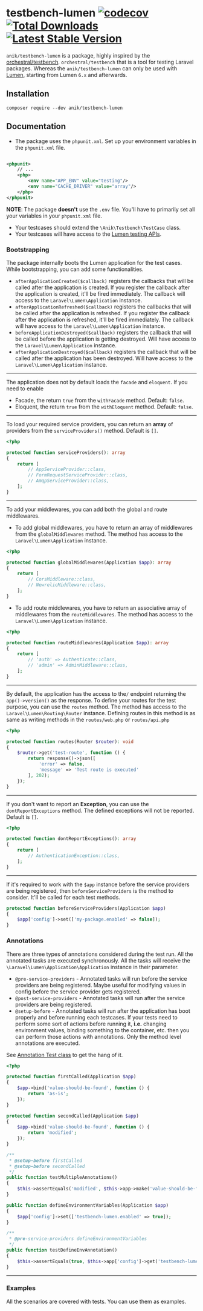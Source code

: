 testbench-lumen
[![codecov](https://codecov.io/gh/ssi-anik/testbench-lumen/branch/main/graph/badge.svg?token=14AJIHUXGK)](https://codecov.io/gh/ssi-anik/testbench-lumen)
[![Total Downloads](https://poser.pugx.org/anik/testbench-lumen/downloads)](//packagist.org/packages/anik/testbench-lumen)
[![Latest Stable Version](https://poser.pugx.org/anik/testbench-lumen/v)](//packagist.org/packages/anik/testbench-lumen)
==============

`anik/testbench-lumen` is a package, highly inspired by
the [orchestral/testbench](https://github.com/orchestral/testbench). `orchestral/testbench` that is a tool for testing
Laravel packages. Whereas the `anik/testbench-lumen` can only be used with [Lumen](https://github.com/laravel/lumen),
starting from Lumen `6.x` and afterwards.

## Installation

```shell
composer require --dev anik/testbench-lumen
```

## Documentation

- The package uses the `phpunit.xml`. Set up your environment variables in the `phpunit.xml` file.

```xml

<phpunit>
    // ...
    <php>
        <env name="APP_ENV" value="testing"/>
        <env name="CACHE_DRIVER" value="array"/>
    </php>
</phpunit>
```

**NOTE**: The package **doesn't** use the `.env` file. You'll have to primarily set all your variables in
your `phpunit.xml` file.

- Your testcases should extend the `\Anik\Testbench\TestCase` class.
- Your testcases will have access to the [Lumen testing APIs](https://lumen.laravel.com/docs/master/testing).

### Bootstrapping

The package internally boots the Lumen application for the test cases. While bootstrapping, you can add some
functionalities.

- `afterApplicationCreated($callback)` registers the callbacks that will be called after the application is created. If
  you register the callback after the application is created, it'll be fired immediately. The callback will access to
  the `Laravel\Lumen\Application` instance.
- `afterApplicationRefreshed($callback)` registers the callbacks that will be called after the application is refreshed.
  If you register the callback after the application is refreshed, it'll be fired immediately. The callback will have
  access to the `Laravel\Lumen\Application` instance.
- `beforeApplicationDestroyed($callback)` registers the callback that will be called before the application is getting
  destroyed. Will have access to the `Laravel\Lumen\Application` instance.
- `afterApplicationDestroyed($callback)` registers the callback that will be called after the application has been
  destroyed. Will have access to the `Laravel\Lumen\Application` instance.

---

The application does not by default loads the `facade` and `eloquent`. If you need to enable

- Facade, the return `true` from the `withFacade` method. Default: `false`.
- Eloquent, the return `true` from the `withEloquent` method. Default: `false`.

---

To load your required service providers, you can return an **array** of providers from the `serviceProviders()` method.
Default is `[]`.

```php
<?php

protected function serviceProviders(): array
{
    return [
        // AppServiceProvider::class,
        // FormRequestServiceProvider::class,
        // AmqpServiceProvider::class,
    ];
}
```

---

To add your middlewares, you can add both the global and route middlewares.

- To add global middlewares, you have to return an array of middlewares from the `globalMiddlewares` method. The method
  has access to the `Laravel\Lumen\Application` instance.

```php
<?php

protected function globalMiddlewares(Application $app): array
{
    return [
        // CorsMiddleware::class,
        // NewrelicMiddleware::class,
    ];
}
```

- To add route middlewares, you have to return an associative array of middlewares from the `routeMiddlewares`. The
  method has access to the `Laravel\Lumen\Application` instance.

```php
<?php

protected function routeMiddlewares(Application $app): array
{
    return [
        // 'auth' => Authenticate::class,
        // 'admin' => AdminMiddleware::class,
    ];
}
```

---

By default, the application has the access to the`/` endpoint returning the `app()->version()` as the response. To
define your routes for the test purpose, you can use the `routes` method. The method has access to
the `Laravel\Lumen\Routing\Router` instance. Defining routes in this method is as same as writing methods in
the `routes/web.php` or `routes/api.php`

```php
<?php

protected function routes(Router $router): void
{
    $router->get('test-route', function () {
        return response()->json([
            'error' => false,
            'message' => 'Test route is executed'
        ], 202);
    });
}
```

---

If you don't want to report an **Exception**, you can use the `dontReportExceptions` method. The defined exceptions will
not be reported. Default is `[]`.

```php
<?php

protected function dontReportExceptions(): array
{
    return [
        // AuthenticationException::class,
    ];
}
```

---

If it's required to work with the `$app` instance before the service providers are being registered,
then `beforeServiceProviders` is the method to consider. It'll be called for each test methods.

```php
protected function beforeServiceProviders(Application $app)
{
    $app['config']->set(['my-package.enabled' => false]);
}
```

### Annotations

There are three types of annotations considered during the test run. All the annotated tasks are executed synchronously.
All the tasks will receive the `\Laravel\Lumen\Application\Application` instance in their parameter.

- `@pre-service-providers` - Annotated tasks will run before the service providers are being registered. Maybe
  useful for modifying values in config before the service provider gets registered.
- `@post-service-providers` - Annotated tasks will run after the service providers are being registered.
- `@setup-before` - Annotated tasks will run after the application has boot properly and before running each testcases.
  If your tests need to perform some sort of actions before running it, **i.e.** changing environment values, binding
  something to the container, etc. then you can perform those actions with annotations. Only the method level
  annotations are executed.

See [Annotation Test class](https://github.com/ssi-anik/testbench-lumen/blob/main/tests/Integration/AnnotationTest.php)
to get the hang of it.

```php
<?php

protected function firstCalled(Application $app)
{
    $app->bind('value-should-be-found', function () {
        return 'as-is';
    });
}

protected function secondCalled(Application $app)
{
    $app->bind('value-should-be-found', function () {
        return 'modified';
    });
}

/**
 * @setup-before firstCalled
 * @setup-before secondCalled
 */
public function testMultipleAnnotations()
{
    $this->assertEquals('modified', $this->app->make('value-should-be-found'));
}

public function defineEnvironmentVariables(Application $app)
{
    $app['config']->set(['testbench-lumen.enabled' => true]);
}

/**
 * @pre-service-providers defineEnvironmentVariables 
 */
public function testDefineEnvAnnotation()
{
    $this->assertEquals(true, $this->app['config']->get('testbench-lumen.enabled'));
}
```

---

### Examples

All the scenarios are covered with tests. You can use them as examples.
